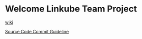 # Welcome Linkube Team Project

[wiki](https://github.com/linkube-team/linkube-team/wiki)

[Source Code Commit Guideline](https://github.com/linkube-team/linkube-team/wiki/%EC%BD%94%EB%93%9C-%EC%BB%A4%EB%B0%8B%ED%95%98%EA%B8%B0)
